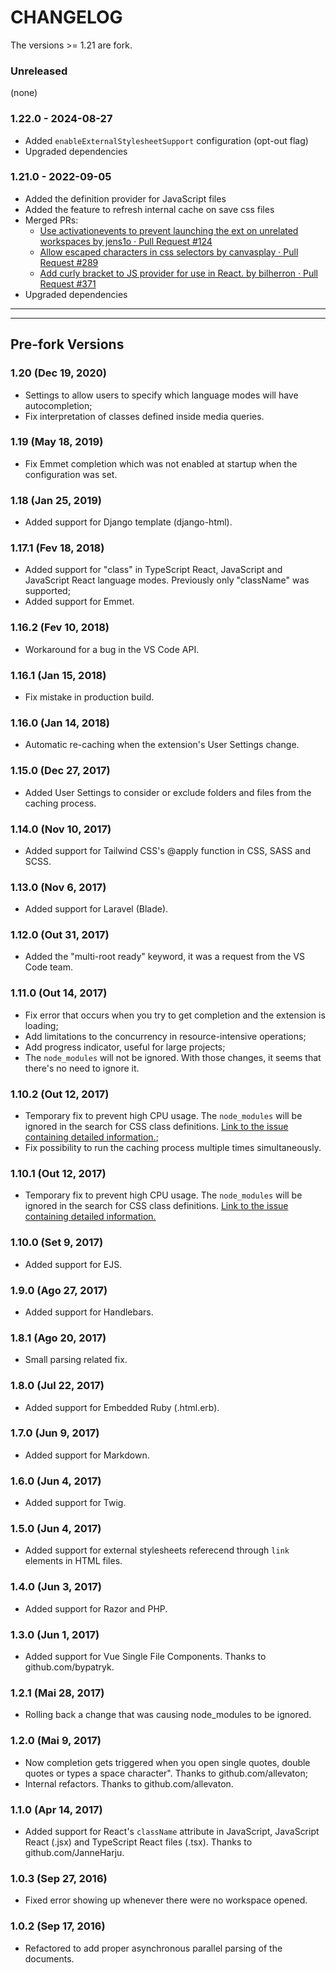 # CHANGELOG

The versions >= 1.21 are fork.

### Unreleased

(none)

### 1.22.0 - 2024-08-27

* Added `enableExternalStylesheetSupport` configuration (opt-out flag)
* Upgraded dependencies

### 1.21.0 - 2022-09-05

* Added the definition provider for JavaScript files
* Added the feature to refresh internal cache on save css files
* Merged PRs:
    * [Use activationevents to prevent launching the ext on unrelated workspaces by jens1o · Pull Request #124](https://github.com/zignd/HTML-CSS-Class-Completion/pull/124)
    * [Allow escaped characters in css selectors by canvasplay · Pull Request #289](https://github.com/zignd/HTML-CSS-Class-Completion/pull/289)
    * [Add curly bracket to JS provider for use in React. by bilherron · Pull Request #371](https://github.com/zignd/HTML-CSS-Class-Completion/pull/371)
* Upgraded dependencies

----
----

## Pre-fork Versions

### 1.20 (Dec 19, 2020)
* Settings to allow users to specify which language modes will have autocompletion;
* Fix interpretation of classes defined inside media queries.

### 1.19 (May 18, 2019)
* Fix Emmet completion which was not enabled at startup when the configuration was set.

### 1.18 (Jan 25, 2019)
* Added support for Django template (django-html).

### 1.17.1 (Fev 18, 2018)
* Added support for "class" in TypeScript React, JavaScript and JavaScript React language modes. Previously only "className" was supported;
* Added support for Emmet.

### 1.16.2 (Fev 10, 2018)
* Workaround for a bug in the VS Code API.

### 1.16.1 (Jan 15, 2018)
* Fix mistake in production build.

### 1.16.0 (Jan 14, 2018)
* Automatic re-caching when the extension's User Settings change.

### 1.15.0 (Dec 27, 2017)
* Added User Settings to consider or exclude folders and files from the caching process.

### 1.14.0 (Nov 10, 2017)
* Added support for Tailwind CSS's @apply function in CSS, SASS and SCSS.

### 1.13.0 (Nov 6, 2017)
* Added support for Laravel (Blade).

### 1.12.0 (Out 31, 2017)
* Added the "multi-root ready" keyword, it was a request from the VS Code team.

### 1.11.0 (Out 14, 2017)
* Fix error that occurs when you try to get completion and the extension is loading;
* Add limitations to the concurrency in resource-intensive operations;
* Add progress indicator, useful for large projects;
* The `node_modules` will not be ignored. With those changes, it seems that there's no need to ignore it.

### 1.10.2 (Out 12, 2017)
* Temporary fix to prevent high CPU usage. The `node_modules` will be ignored in the search for CSS class definitions. [Link to the issue containing detailed information.](https://github.com/Microsoft/vscode/issues/35996);
* Fix possibility to run the caching process multiple times simultaneously.

### 1.10.1 (Out 12, 2017)
* Temporary fix to prevent high CPU usage. The `node_modules` will be ignored in the search for CSS class definitions. [Link to the issue containing detailed information.](https://github.com/Microsoft/vscode/issues/35996)

### 1.10.0 (Set 9, 2017)
* Added support for EJS.

### 1.9.0 (Ago 27, 2017)
* Added support for Handlebars.

### 1.8.1 (Ago 20, 2017)
* Small parsing related fix.

### 1.8.0 (Jul 22, 2017)
* Added support for Embedded Ruby (.html.erb).

### 1.7.0 (Jun 9, 2017)
* Added support for Markdown.

### 1.6.0 (Jun 4, 2017)
* Added support for Twig.

### 1.5.0 (Jun 4, 2017)
* Added support for external stylesheets referecend through `link` elements in HTML files.

### 1.4.0 (Jun 3, 2017)
* Added support for Razor and PHP.

### 1.3.0 (Jun 1, 2017)
* Added support for Vue Single File Components. Thanks to github.com/bypatryk.

### 1.2.1 (Mai 28, 2017)
* Rolling back a change that was causing node_modules to be ignored.

### 1.2.0 (Mai 9, 2017)
* Now completion gets triggered when you open single quotes, double quotes or types a space character". Thanks to github.com/allevaton;
* Internal refactors. Thanks to github.com/allevaton.

### 1.1.0 (Apr 14, 2017)
* Added support for React's `className` attribute in JavaScript, JavaScript React (.jsx) and TypeScript React files (.tsx). Thanks to github.com/JanneHarju.

### 1.0.3 (Sep 27, 2016)
* Fixed error showing up whenever there were no workspace opened.

### 1.0.2 (Sep 17, 2016)
* Refactored to add proper asynchronous parallel parsing of the documents.
